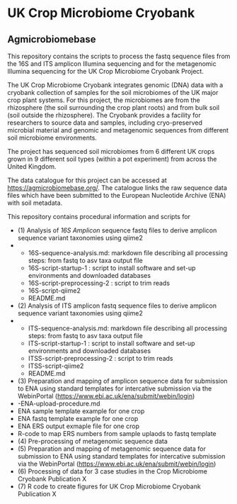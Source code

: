 # UK Crop Microbiome Cryobank
## Agmicrobiomebase

This repository contains the scripts to process the fastq sequence files from the 16S and ITS amplicon Illumina sequencing and for the metagenomic Illumina sequencing for the UK Crop Microbiome Cryobank Project.

The UK Crop Microbiome Cryobank integrates genomic (DNA) data with a cryobank collection of samples for the soil microbiomes of the UK major crop plant systems. 
For this project, the microbiomes are from the rhizosphere (the soil surrounding the crop plant roots) and from bulk soil (soil outside the rhizosphere). 
The Cryobank provides a facility for researchers to source data and samples, including cryo-preserved microbial material and genomic and metagenomic sequences from different soil microbiome environments. 

The project has sequenced soil microbiomes from 6 different UK crops grown in 9 different soil types (within a pot experiment) from across the United Kingdom.

The data catalogue for this project can be accessed at https://agmicrobiomebase.org/. 
The catalogue links the raw sequence data files which have been submitted to the European Nucleotide Archive (ENA) with soil metadata.

This repository contains procedural information and scripts for 
- (1) Analysis of *16S Amplicon* sequence fastq files to derive amplicon sequence variant taxonomies using qiime2
- - 16S-sequence-analysis.md: markdown file describing all processing steps: from fastq to asv taxa output file
  - 16S-script-startup-1 : script to install software and set-up environments and downloaded databases
  - 16S-script-preprocessing-2 : script to trim reads
  - 16S-script-qiime2
  - README.md
- (2) Analysis of ITS amplicon fastq sequence files to derive amplicon sequence variant taxonomies using qiime2
- - ITS-sequence-analysis.md: markdown file describing all processing steps: from fastq to asv taxa output file
  - ITS-script-startup-1 : script to install software and set-up environments and downloaded databases
  - ITSS-script-preprocessing-2 : script to trim reads
  - ITSS-script-qiime2
  - README.md
- (3) Preparation and mapping of amplicon sequence data for submission to ENA using standard templates for intercative submission via the WebinPortal (https://www.ebi.ac.uk/ena/submit/webin/login)
-  -ENA-upload-procedure.md
-   ENA sample template example for one crop
-   ENA fastq template example for one crop
-   ENA ERS output exmaple file for one crop
-   R-code to map ERS numbers from sample uplaods to fastq template
- (4) Pre-processing of metagenomic sequence data
- (5) Preparation and mapping of metagenomic sequence data for submission to ENA using standard templates for intercative submission via the WebinPortal (https://www.ebi.ac.uk/ena/submit/webin/login)
- (6) Processing of data for 3 case studies in the Crop Microbiome Cryobank Publication X
- (7) R code to create figures for UK Crop Microbiome Cryobank Publication X

